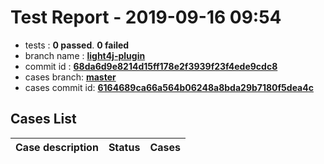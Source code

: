 # Test Report - 2019-09-16 09:54

- tests  : **0 passed**. **0 failed**
- branch name : **[light4j-plugin](https://github.com/apache/incubator-skywalking/tree/light4j-plugin)**
- commit id : **[68da6d9e8214d15ff178e2f3939f23f4ede9cdc8](https://github.com/apache/incubator-skywalking/commit/68da6d9e8214d15ff178e2f3939f23f4ede9cdc8)**
- cases branch: **[master](https://github.com/SkywalkingTest/skywalking-autotest-scenarios/tree/master)**
- cases commit id: **[6164689ca66a564b06248a8bda29b7180f5dea4c](https://github.com/SkywalkingTest/skywalking-autotest-scenarios/commit/6164689ca66a564b06248a8bda29b7180f5dea4c)**

## Cases List

| Case description | Status | Cases|
|:-----|:-----:|:-----:|


